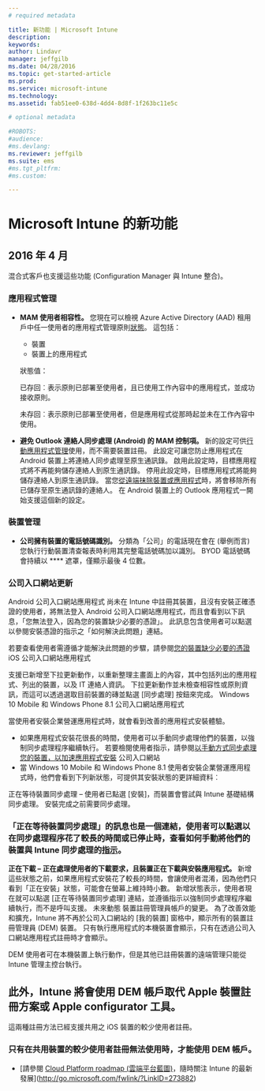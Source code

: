 ```yaml
---
# required metadata

title: 新功能 | Microsoft Intune
description:
keywords:
author: Lindavr
manager: jeffgilb
ms.date: 04/28/2016
ms.topic: get-started-article
ms.prod:
ms.service: microsoft-intune
ms.technology:
ms.assetid: fab51ee0-638d-4dd4-8d8f-1f263bc11e5c

# optional metadata

#ROBOTS:
#audience:
#ms.devlang:
ms.reviewer: jeffgilb
ms.suite: ems
#ms.tgt_pltfrm:
#ms.custom:

---
```


# Microsoft Intune 的新功能

## 2016 年 4 月
混合式客戶也支援這些功能 (Configuration Manager 與 Intune 整合)。
### 應用程式管理
- **MAM 使用者相容性。**
您現在可以檢視 Azure Active Directory (AAD) 租用戶中任一使用者的應用程式管理原則[狀態](monitor-mobile-app-management-policies-with-Microsoft-Intune.md)。 這包括：
   - 裝置
   - 裝置上的應用程式

   狀態值：

   已存回︰表示原則已部署至使用者，且已使用工作內容中的應用程式，並成功接收原則。

    未存回︰表示原則已部署至使用者，但是應用程式從那時起並未在工作內容中使用。


- **避免 Outlook 連絡人同步處理 (Android) 的 MAM 控制項。**
新的設定可供[行動應用程式管理](create-and-deploy-mobile-app-management-policies-with-microsoft-intune.md)使用，而不需要裝置註冊。 此設定可讓您防止應用程式在 Android 裝置上將連絡人同步處理至原生通訊錄。 啟用此設定時，目標應用程式將不再能夠儲存連絡人到原生通訊錄。 停用此設定時，目標應用程式將能夠儲存連絡人到原生通訊錄。 當您[從遠端抹除裝置或應用程式](wipe-managed-company-app-data-with-Microsoft-Intune.md)時，將會移除所有已儲存至原生通訊錄的連絡人。 在 Android 裝置上的 Outlook 應用程式一開始支援這個新的設定。

### 裝置管理
- **公司擁有裝置的電話號碼識別。** 分類為「公司」的電話現在會在 (舉例而言) 您執行行動裝置清查報表時利用其完整電話號碼加以識別。 BYOD 電話號碼會持續以 **** 遮罩，僅顯示最後 4 位數。


### 公司入口網站更新
Android 公司入口網站應用程式 尚未在 Intune 中註冊其裝置，且沒有安裝正確憑證的使用者，將無法登入 Android 公司入口網站應用程式，而且會看到以下訊息，「您無法登入，因為您的裝置缺少必要的憑證」。 此訊息包含使用者可以點選以參閱安裝憑證的指示之「如何解決此問題」連結。

若要查看使用者需遵循才能解決此問題的步驟，請參閱[您的裝置缺少必要的憑證](https://technet.microsoft.com/library/mt502762.aspx#BKMK_andr_cert_missing) iOS 公司入口網站應用程式

支援已新增至下拉更新動作，以重新整理主畫面上的內容，其中包括列出的應用程式、列出的裝置，以及 IT 連絡人資訊。 下拉更新動作並未檢查相容性或原則資訊，而這可以透過選取目前裝置的磚並點選 [同步處理] 按鈕來完成。 Windows 10 Mobile 和 Windows Phone 8.1 公司入口網站應用程式

當使用者安裝企業營運應用程式時，就會看到改善的應用程式安裝體驗。

* 如果應用程式安裝花很長的時間，使用者可以手動同步處理他們的裝置，以強制同步處理程序繼續執行。 若要檢閱使用者指示，請參閱[以手動方式同步處理您的裝置，以加速應用程式安裝](https://technet.microsoft.com/library/mt427782.aspx#BKMK_win10m_wp81_sync_manually) 公司入口網站
* 當 Windows 10 Mobile 和 Windows Phone 8.1 使用者安裝企業營運應用程式時，他們會看到下列新狀態，可提供其安裝狀態的更詳細資料︰

正在等待裝置同步處理 – 使用者已點選 [安裝]，而裝置會嘗試與 Intune 基礎結構同步處理。 安裝完成之前需要同步處理。

### 「正在等待裝置同步處理」的訊息也是一個連結，使用者可以點選以在同步處理程序花了較長的時間或已停止時，查看如何手動將他們的裝置與 Intune 同步處理的[指示](https://technet.microsoft.com/library/mt590895.aspx#BKMK_iwp_sync_manually)。

**正在下載 – 正在處理使用者的下載要求，且裝置正在下載與安裝應用程式。** 新增這些狀態之前，如果應用程式安裝花了較長的時間，會讓使用者混淆，因為他們只看到「正在安裝」狀態，可能會在螢幕上維持時小數。 新增狀態表示，使用者現在就可以點選 [正在等待裝置同步處理] 連結，並遵循指示以強制同步處理程序繼續執行，而不是呼叫支援。 未來動態  裝置註冊管理員帳戶的變更。 為了改善效能和擴充，Intune 將不再於公司入口網站的 [我的裝置] 窗格中，顯示所有的裝置註冊管理員 (DEM) 裝置。  只有執行應用程式的本機裝置會顯示，只有在透過公司入口網站應用程式註冊時才會顯示。

DEM 使用者可在本機裝置上執行動作，但是其他已註冊裝置的遠端管理只能從 Intune 管理主控台執行。


## 此外，Intune 將會使用 DEM 帳戶取代 Apple 裝置註冊方案或 Apple configurator 工具。
這兩種註冊方法已經支援共用之 iOS 裝置的較少使用者註冊。



### 只有在共用裝置的較少使用者註冊無法使用時，才能使用 DEM 帳戶。
* [請參閱 [Cloud Platform roadmap (雲端平台藍圖)](http://www.microsoft.com/en-us/server-cloud/roadmap/Indevelopment.aspx?TabIndex=0&dropValue=Intune)，隨時關注 Intune 的最新發展](http://go.microsoft.com/fwlink/?LinkID=273882)


<!--HONumber=May16_HO2-->


